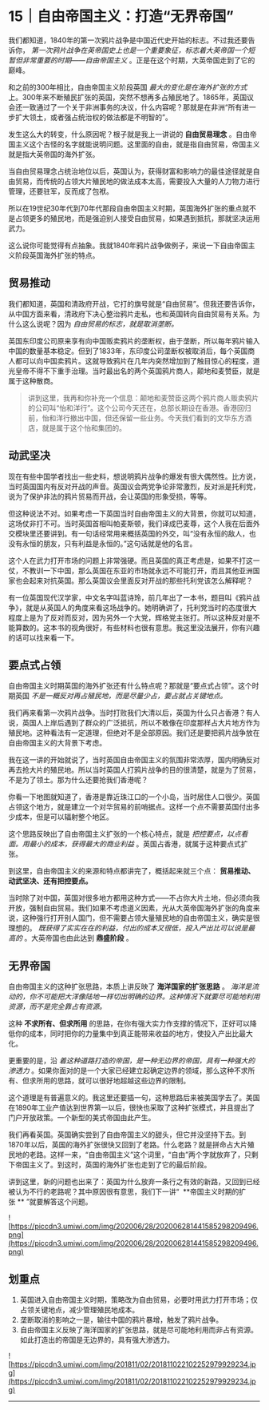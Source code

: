 # 15｜自由帝国主义：打造“无界帝国”

我们都知道，1840年的第一次鸦片战争是中国近代史开始的标志。不过我还要告诉你， *第一次鸦片战争在英帝国史上也是一个重要象征，标志着大英帝国一个短暂但非常重要的时期——自由帝国主义* 。正是在这个时期，大英帝国走到了它的巅峰。

和之前的300年相比，自由帝国主义阶段英国 *最大的变化是在海外扩张的方式* 上。300年来不断殖民扩张的英国，突然不想再多占殖民地了。1865年，英国议会还一致通过了一个关于非洲事务的决议，什么内容呢？那就是在非洲“所有进一步扩大领土，或者强占统治权的做法都是不明智的”。

发生这么大的转变，什么原因呢？根子就是我上一讲说的 **自由贸易理念** 。自由帝国主义这个古怪的名字就能说明问题。这里面的自由，就是指自由贸易，帝国主义就是指大英帝国的海外扩张。

当自由贸易理念占统治地位以后，英国认为，获得财富和影响力的最佳途径就是自由贸易，而传统的占领大片殖民地的做法成本太高，需要投入大量的人力物力进行管理，还要驻军，反而成了包袱。

所以在19世纪30年代到70年代那段自由帝国主义时期，英国海外扩张的重点就不是占领更多的殖民地，而是强迫别人接受自由贸易，如果遇到抵抗，那就坚决运用武力。

这么说你可能觉得有点抽象。我就1840年鸦片战争做例子，来说一下自由帝国主义阶段英国海外扩张的特点。

## 贸易推动

我们都知道，英国和清政府开战，它打的旗号就是“自由贸易”。但我还要告诉你，从中国方面来看，清政府下决心整治鸦片走私，也和英国转向自由贸易有关系。为什么这么说呢？因为 *自由贸易的标志，就是取消垄断。*

英国东印度公司原来享有向中国贩卖鸦片的垄断权，由于垄断，所以每年鸦片输入中国的数量基本稳定。但到了1833年，东印度公司垄断权被取消后，每个英国商人都可以向中国卖鸦片。这就导致鸦片在几年内突然增加到了触目惊心的程度，道光皇帝不得不下重手治理。当时最出名的两个英国鸦片商人，颠地和麦赞臣，就是属于这种散商。

> 讲到这里，我再和你补充一个信息：颠地和麦赞臣这两个鸦片商人贩卖鸦片的公司叫“怡和洋行”。这个公司今天还在，总部长期设在香港。香港回归前，怡和洋行撤出中国，但还保留一些业务。今天我们看到的文华东方酒店，就是属于这个怡和集团的。

## 动武坚决

现在有些中国学者找出一些史料，想说明鸦片战争的爆发有很大偶然性。比方说，当时英国国内有反对开战的声音。英国议会两党争论非常激烈，反对派是托利党，说为了保护非法的鸦片贸易而开战，会让英国的形象受损，等等。

但这种说法不对。如果考虑一下英国当时自由帝国主义的大背景，你就可以知道，这场仗非打不可。当时英国首相叫帕麦斯顿，我们译成巴麦尊，这个人我在后面外交模块里还要讲到。有一句话经常用来概括英国的外交，叫“没有永恒的敌人，也没有永恒的朋友，只有利益是永恒的。”这句话就是他的名言。

这个人在武力打开市场的问题上非常强硬。而且英国的真正考虑是，如果不打这一仗，不教训一下中国，那么英国在东亚的市场就永远不可能打开，而且其他亚洲国家也会起来对抗英国。那么英国议会里面反对开战的那些托利党该怎么解释呢？

有一位英国现代汉学家，中文名字叫蓝诗玲，前几年出了一本书，题目叫《鸦片战争》，就是从英国人的角度来看这场战争的。她明确讲了，托利党当时的态度很大程度上是为了反对而反对，因为另外一个大党，辉格党主张打。所以这种反对是不能算数的。这本书的视角很好，有些材料也很有意思。我这里没法展开，你有兴趣的话可以找来看一下。

## 要点式占领

自由帝国主义时期英国的海外扩张还有什么特点呢？那就是“要点式占领”。这个时期英国 *不是一概反对再占殖民地，而是尽量少占，要占就占关键地点。*

我们再来看第一次鸦片战争。当时打败我们大清以后，英国为什么只占香港？有人说，英国人上岸后遇到了群众的广泛抵抗，所以不敢像在印度那样占大片地方作为殖民地。这种看法有一定道理，但绝对不是全部原因。我们还是要把鸦片战争放在自由帝国主义的大背景下考虑。

我在这一讲的开始就说了，当时英国自由帝国主义的氛围非常浓厚，国内明确反对再去抢大片的殖民地。所以当时英国人打鸦片战争的目的很清楚，就是为了贸易，不是为了领土。那为什么还要抢我们香港呢？

你看一下地图就知道了，香港是靠近珠江口的一个小岛，当时居住人口很少。英国占领这个地方，就是建立一个对华贸易的前哨据点。这样一个点不需要英国付出多少成本，但是可以辐射整个地区。

这个思路反映出了自由帝国主义扩张的一个核心特点，就是 *把控要点，以点看面。用最小的成本，获得最大的商业利益* 。英国占香港，就属于这种要点式扩张。

到这里，自由帝国主义的来源和特点都讲完了，概括起来就三个点： **贸易推动、动武坚决、还有把控要点。**

当时除了对中国，英国对很多地方都用这种方式——不占你大片土地，但必须向我开放，强制自由贸易。我们如果不考虑道义因素，光从大英帝国海外扩张的角度来说，这种强行打开别人国门，但不需要占领大量殖民地的自由帝国主义，确实是很理想的。 *既获得了实实在在的利益，付出的成本又很低，投入产出比可以说是最高的* 。大英帝国也由此达到 **鼎盛阶段** 。

## 无界帝国

自由帝国主义的这种扩张思路，本质上讲反映了 **海洋国家的扩张思路** 。 *海洋是流动的，你不可能把大洋像陆地一样切出明确的边界。这种情况下就要尽可能地利用资源，而不是完全靠占有资源。*

这种 **不求所有、但求所用** 的思路，在你有强大实力作支撑的情况下，正好可以降低你的成本，同时把你的力量集中到真正能带来收益的地方，使投入产出比最大化。

更重要的是，沿 *着这种道路打造的帝国，是一种无边界的帝国，具有一种强大的渗透力* 。如果你面对的是一个大家已经建立起确定边界的领域，那么这种不求所有、但求所用的思路，就可以很好地超越这些边界的限制。

这个道理是有普遍意义的。我这里还要插一句，这种思路后来被美国学去了。美国在1890年工业产值达到世界第一以后，很快也采取了这种扩张模式，并且提出了门户开放政策。一个新型的美式帝国由此产生。

我们再看英国。英国确实尝到了自由帝国主义的甜头，但它并没坚持下去。到1870年以后，英国的海外扩张很快又回到了老路。什么老路？就是拼命占大片殖民地的老路。这样一来，“自由帝国主义”这个词里，“自由”两个字就放弃了，只剩下帝国主义了。到这时，英国的海外扩张也走到了它的最后阶段。

讲到这里，新的问题也出来了：英国为什么放弃一条行之有效的新路，又回到已经被认为不行的老路呢？其中原因很有意思，我们下一讲“  **帝国主义时期的扩张 ** ”就要解答这个问题。

![https://piccdn3.umiwi.com/img/202006/28/202006281441585298209496.png](https://piccdn3.umiwi.com/img/202006/28/202006281441585298209496.png)

## 划重点

1. 英国进入自由帝国主义时期，策略改为自由贸易，必要时用武力打开市场；仅占领关键地点，减少管理殖民地成本。
2. 垄断取消的影响之一是，输往中国的鸦片暴增，触发了鸦片战争。
3. 自由帝国主义反映了海洋国家的扩张思路，就是尽可能地利用而非占有资源。如此打造出的帝国是无边界的，具有强大渗透力。

![https://piccdn3.umiwi.com/img/201811/02/201811022102252979929234.jpg](https://piccdn3.umiwi.com/img/201811/02/201811022102252979929234.jpg)

---
